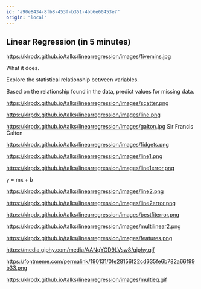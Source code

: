 ```yaml
---
id: "a90e8434-8fb8-453f-b351-4bb6e60453e7"
origin: "local"
---
```

## Linear Regression (in 5 minutes)
https://klrpdx.github.io/talks/linearregression/images/fivemins.jpg

What it does.

Explore the statistical relationship between variables. 

Based on the relationship found in the data, predict values for missing data.

https://klrpdx.github.io/talks/linearregression/images/scatter.png

https://klrpdx.github.io/talks/linearregression/images/line.png

https://klrpdx.github.io/talks/linearregression/images/galton.jpg
Sir Francis Galton

https://klrpdx.github.io/talks/linearregression/images/fidgets.png

https://klrpdx.github.io/talks/linearregression/images/line1.png

https://klrpdx.github.io/talks/linearregression/images/line1error.png

y = mx + b

https://klrpdx.github.io/talks/linearregression/images/line2.png

https://klrpdx.github.io/talks/linearregression/images/line2error.png

https://klrpdx.github.io/talks/linearregression/images/bestfiterror.png

https://klrpdx.github.io/talks/linearregression/images/multilinear2.png

https://klrpdx.github.io/talks/linearregression/images/features.png

https://media.giphy.com/media/AANqYGD9LVsw8/giphy.gif

https://fontmeme.com/permalink/190131/0fe28156f22cd635fe6b782a66f99b33.png

https://klrpdx.github.io/talks/linearregression/images/multieq.gif